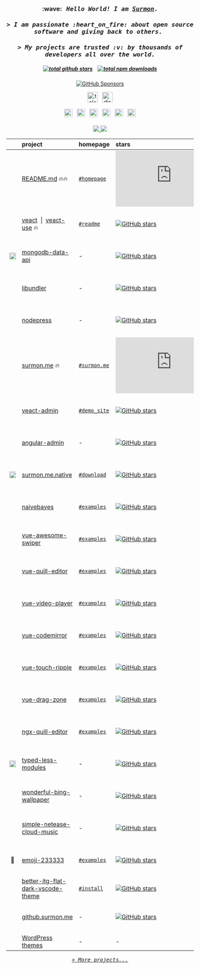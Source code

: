 
<h2></h2>

<h3 align="center">
  :wave: &nbsp;
  <i>
    <samp>
      Hello World! I am <a target="_blank" href="https://surmon.me"><ins>Surmon</ins></a>.
    </samp>
  </i>
</h3>

<h3 align="center">
  <i>
    <samp>
      > I am passionate :heart_on_fire: about open source software and giving back to others.&nbsp;
    </samp>
  </i>
</h3>

<h3 align="center">
  <i>
    <samp>
      > My projects are trusted :v: by thousands of developers all over the world.
    </samp>
  </i>
</h3>

<h5 align="center">
  <a href="#"><img
    alt="total github stars"
    src="https://img.shields.io/endpoint?color=22272e&labelColor=2d333b&logo=github&style=for-the-badge&url=https://raw.githubusercontent.com/surmon-china/surmon-china/release/github.stars.shields.json"
  /></a>
  <span>&nbsp;&nbsp;</span>
  <a href="https://www.npmjs.com/~surmon"><img
    alt="total npm downloads"
    src="https://img.shields.io/endpoint?color=231f20&labelColor=bb161b&logo=npm&style=for-the-badge&url=https://raw.githubusercontent.com/surmon-china/surmon-china/release/npm.downloads.shields.json"
  /></a>
</h5>

<p align="center">
  <a href="https://github.com/sponsors/surmon-china"><img
    alt="GitHub Sponsors"
    src="https://readme.app.surmon.me/api/render?template_id=github-sponsor-button&props.username=surmon-china&svg.width=230&svg.height=50&props.lineStyle=true&props.uppercase=true&props.animation=true"
  /></a>
</p>

<p align="center">
  <a href="https://t.me/joinchat/VO701Zxp7nzdZMBY"><img
    alt="telegram"
    height="28px"
    src="https://img.shields.io/badge/telegram%20中文群-2CA5E0?style=for-the-badge&logo=telegram"
  /></a>
  <span>&nbsp;</span>
  <a href="https://discord.gg/cXdGT7Gx86"><img
    alt="discord"
    height="28px"
    src="https://img.shields.io/badge/discord%20group-5865f2?style=for-the-badge&logo=discord&logoColor=white&logoWidth=12"
  /></a>
</p>

<p align="center">
  <a href="https://surmon.me/about"><img
    alt="blog"
    height="22px"
    src="https://img.shields.io/badge/surmon.me-0088f5?style=for-the-badge"
  /></a>
  <span>&nbsp;</span>
  <a href="https://leetcode.com/Surmon"><img
    alt="leetcode"
    height="22px"
    src="https://img.shields.io/badge/LC-FFA116?style=for-the-badge&logo=leetcode&logoColor=white&logoWidth=16"
  /></a>
  <span>&nbsp;</span>
  <a href="https://www.linkedin.com/in/surmon"><img
    alt="linkedin"
    height="22px"
    src="https://img.shields.io/badge/LI-0a66c2?style=for-the-badge&logo=linkedin&logoWidth=16"
  /></a>
  <span>&nbsp;</span>
  <a href="https://www.instagram.com/surmon666"><img
    alt="instagram"
    height="22px"
    src="https://img.shields.io/badge/IG-E4405F?style=for-the-badge&logo=instagram&logoColor=white&logoWidth=16"
  /></a>
  <span>&nbsp;</span>
  <a href="https://twitter.com/surmon7788"><img
    alt="twitter"
    height="22px"
    src="https://img.shields.io/badge/TW-1b95e0?style=for-the-badge&logo=twitter&logoColor=white&logoWidth=16"
  /></a>
  <span>&nbsp;</span>
  <a href="https://www.youtube.com/channel/UCoL-j6T28PLSJ2U6ZdONS0w"><img
    alt="youtube"
    height="22px"
    src="https://img.shields.io/badge/YT-ec3323?style=for-the-badge&logo=youtube&logoColor=white&logoWidth=16"
  /></a>
</p>

<h4></h4>

<p align="center">
  <a href="https://github.com/surmon-china/README.md/tree/main/templates/github-top-languages#gh-dark-mode-only">
    <img src="https://readme.app.surmon.me/api/render?template_id=github-top-languages&props.username=surmon-china&props.theme=dark&props.background=transparent&props.count=12&props.columns=4&props.columnGap=66&props.legendSize=6&svg.width=846&svg.height=188">
  </a>
  <a href="https://github.com/surmon-china/README.md/tree/main/templates/github-top-languages#gh-light-mode-only">
    <img src="https://readme.app.surmon.me/api/render?template_id=github-top-languages&props.username=surmon-china&props.background=transparent&props.count=12&props.columns=4&props.columnGap=66&props.legendSize=6&svg.width=846&svg.height=188">
  </a>
</p>

| &nbsp; | project | homepage | stars | last commit | downloads | version
| :---: | :--- | --- | :--- | :--- | :--- | :--- |
| <a href="https://docs.github.com/en/account-and-profile/setting-up-and-managing-your-github-profile/customizing-your-profile/managing-your-profile-readme#gh-light-mode-only"><img src="https://cdn.jsdelivr.net/gh/surmon-china/surmon-china@main/icons/github.dark.svg" height="16px" /></a><a href="https://docs.github.com/en/account-and-profile/setting-up-and-managing-your-github-profile/customizing-your-profile/managing-your-profile-readme#gh-dark-mode-only"><img src="https://cdn.jsdelivr.net/gh/surmon-china/surmon-china@main/icons/github.light.svg" height="16px" /></a> | [README.md](https://github.com/surmon-china/README.md) 🔥🔥 | [`#homepage`](https://github.surmon.me/readme-md) | [![GitHub stars](https://img.shields.io/github/stars/surmon-china/README.md?style=flat)](https://github.com/surmon-china/README.md/stargazers) | [![GitHub last commit](https://img.shields.io/github/last-commit/surmon-china/README.md?style=flat&label=last)](https://github.com/surmon-china/README.md/commits) | - | ![GitHub package version](https://img.shields.io/github/package-json/v/surmon-china/README.md/main?style=flat&label=&labelColor=555&logo=github)
| <a href="https://github.com/veactjs"><img src="https://cdn.jsdelivr.net/gh/surmon-china/surmon-china@main/icons/veact.svg" height="14px" /></a> | [veact](https://github.com/veactjs/veact) &nbsp;\|&nbsp; [veact-use](https://github.com/veactjs/veact-use) 🔥 | [`#readme`](https://github.com/veactjs/veact#veact) | [![GitHub stars](https://img.shields.io/github/stars/veactjs/veact?style=flat)](https://github.com/veactjs/veact/stargazers) | [![GitHub last commit](https://img.shields.io/github/last-commit/veactjs/veact?style=flat&label=last)](https://github.com/veactjs/veact/commits) | [![NPM downloads](https://img.shields.io/npm/dm/veact?style=flat&label=&color=cb3837&labelColor=cb0000&logo=npm)](https://www.npmjs.com/package/veact) | ![GitHub package version](https://img.shields.io/github/package-json/v/veactjs/veact/main?style=flat&label=&labelColor=555&logo=github)
| <a href="#"><img src="https://cdn.jsdelivr.net/gh/surmon-china/surmon-china@main/icons/mongodb.svg" height="18px" /></a> | [mongodb-data-api](https://github.com/surmon-china/mongodb-data-api) | - | [![GitHub stars](https://img.shields.io/github/stars/surmon-china/mongodb-data-api?style=flat)](https://github.com/surmon-china/mongodb-data-api/stargazers) | [![GitHub last commit](https://img.shields.io/github/last-commit/surmon-china/mongodb-data-api?style=flat&label=last)](https://github.com/surmon-china/mongodb-data-api/commits) | [![NPM downloads](https://img.shields.io/npm/dm/mongodb-data-api?style=flat&label=&color=cb3837&labelColor=cb0000&logo=npm)](https://www.npmjs.com/package/mongodb-data-api) | ![GitHub package version](https://img.shields.io/github/package-json/v/surmon-china/mongodb-data-api/main?style=flat&label=&labelColor=555&logo=github)
| <a href="https://github.com/rollup"><img src="https://cdn.jsdelivr.net/gh/surmon-china/surmon-china@main/icons/rollup.svg" height="15px" /></a> | [libundler](https://github.com/surmon-china/libundler) |  - | [![GitHub stars](https://img.shields.io/github/stars/surmon-china/libundler?style=flat)](https://github.com/surmon-china/libundler/stargazers) | [![GitHub last commit](https://img.shields.io/github/last-commit/surmon-china/libundler?style=flat&label=last)](https://github.com/surmon-china/libundler/commits) | [![NPM downloads](https://img.shields.io/npm/dm/@surmon-china/libundler?style=flat&label=&color=cb3837&labelColor=cb0000&logo=npm)](https://www.npmjs.com/package/@surmon-china/libundler) | ![GitHub package version](https://img.shields.io/github/package-json/v/surmon-china/libundler/main?style=flat&label=&labelColor=555&logo=github)
| <a href="https://github.com/nestjs"><img src="https://cdn.jsdelivr.net/gh/surmon-china/surmon-china@main/icons/nestjs.svg" height="15px" /></a> | [nodepress](https://github.com/surmon-china/nodepress) | - | [![GitHub stars](https://img.shields.io/github/stars/surmon-china/nodepress?style=flat)](https://github.com/surmon-china/nodepress/stargazers) | [![GitHub last commit](https://img.shields.io/github/last-commit/surmon-china/nodepress?style=flat&label=last)](https://github.com/surmon-china/nodepress/commits) | - | ![GitHub package version](https://img.shields.io/github/package-json/v/surmon-china/nodepress/main?style=flat&label=&labelColor=555&logo=github)
| <a href="https://github.com/vuejs"><img src="https://cdn.jsdelivr.net/gh/surmon-china/surmon-china@main/icons/vue.svg" height="13px" /></a> | [surmon.me](https://github.com/surmon-china/surmon.me) 🔥 | [`#surmon.me`](https://surmon.me) | [![GitHub stars](https://img.shields.io/github/stars/surmon-china/surmon.me?style=flat)](https://github.com/surmon-china/surmon.me/stargazers) | [![GitHub last commit](https://img.shields.io/github/last-commit/surmon-china/surmon.me?style=flat&label=last)](https://github.com/surmon-china/surmon.me/commits) | - | ![GitHub package version](https://img.shields.io/github/package-json/v/surmon-china/surmon.me/main?style=flat&label=&labelColor=555&logo=github)
| <a href="https://github.com/veactjs"><img src="https://cdn.jsdelivr.net/gh/surmon-china/surmon-china@main/icons/veact.svg" height="14px" /></a> | [veact-admin](https://github.com/surmon-china/veact-admin) | [`#demo_site`](https://github.surmon.me/veact-admin) | [![GitHub stars](https://img.shields.io/github/stars/surmon-china/veact-admin?style=flat)](https://github.com/surmon-china/veact-admin/stargazers) | [![GitHub last commit](https://img.shields.io/github/last-commit/surmon-china/veact-admin?style=flat&label=last)](https://github.com/surmon-china/veact-admin/commits) | - | ![GitHub package version](https://img.shields.io/github/package-json/v/surmon-china/veact-admin/main?style=flat&label=&labelColor=555&logo=github)
| <a href="https://github.com/angular"><img src="https://cdn.jsdelivr.net/gh/surmon-china/surmon-china@main/icons/angular.svg" height="16px" /></a> | [angular-admin](https://github.com/surmon-china/angular-admin) | - | [![GitHub stars](https://img.shields.io/github/stars/surmon-china/angular-admin?style=flat)](https://github.com/surmon-china/angular-admin/stargazers) | [![GitHub last commit](https://img.shields.io/github/last-commit/surmon-china/angular-admin?style=flat&label=last)](https://github.com/surmon-china/angular-admin/commits) | - | ![GitHub package version](https://img.shields.io/github/package-json/v/surmon-china/angular-admin/master?style=flat&label=&labelColor=555&logo=github)
| <a href="https://github.com/facebook/react-native"><img src="https://cdn.jsdelivr.net/gh/surmon-china/surmon-china@main/icons/react.svg" height="18px" /></a> | [surmon.me.native](https://github.com/surmon-china/surmon.me.native) | [`#download`](https://surmon.me/app) | [![GitHub stars](https://img.shields.io/github/stars/surmon-china/surmon.me.native?style=flat)](https://github.com/surmon-china/surmon.me.native/stargazers) | [![GitHub last commit](https://img.shields.io/github/last-commit/surmon-china/surmon.me.native?style=flat&label=last)](https://github.com/surmon-china/surmon.me.native/commits) | - | ![GitHub package version](https://img.shields.io/github/package-json/v/surmon-china/surmon.me.native/master?style=flat&label=&labelColor=555&logo=github)
| <a href="#"><img src="https://cdn.jsdelivr.net/gh/surmon-china/surmon-china@main/icons/javascript.svg" height="16px" /></a> | [naivebayes](https://github.com/surmon-china/naivebayes) | [`#examples`](https://github.surmon.me/naivebayes) | [![GitHub stars](https://img.shields.io/github/stars/surmon-china/naivebayes?style=flat)](https://github.com/surmon-china/naivebayes/stargazers) | [![GitHub last commit](https://img.shields.io/github/last-commit/surmon-china/naivebayes?style=flat&label=last)](https://github.com/surmon-china/naivebayes/commits) | [![NPM downloads](https://img.shields.io/npm/dm/naivebayes?style=flat&label=&color=cb3837&labelColor=cb0000&logo=npm)](https://www.npmjs.com/package/naivebayes) | ![GitHub package version](https://img.shields.io/github/package-json/v/surmon-china/naivebayes/main?style=flat&label=&labelColor=555&logo=github)
| <a href="https://github.com/vuejs"><img src="https://cdn.jsdelivr.net/gh/surmon-china/surmon-china@main/icons/vue.svg" height="13px" /></a> | [vue-awesome-swiper](https://github.com/surmon-china/vue-awesome-swiper) | [`#examples`](https://github.surmon.me/vue-awesome-swiper) | [![GitHub stars](https://img.shields.io/github/stars/surmon-china/vue-awesome-swiper?style=flat)](https://github.com/surmon-china/vue-awesome-swiper/stargazers) | [![GitHub last commit](https://img.shields.io/github/last-commit/surmon-china/vue-awesome-swiper?style=flat&label=last)](https://github.com/surmon-china/vue-awesome-swiper/commits) | [![NPM downloads](https://img.shields.io/npm/dm/vue-awesome-swiper?style=flat&label=&color=cb3837&labelColor=cb0000&logo=npm)](https://www.npmjs.com/package/vue-awesome-swiper) | ![GitHub package version](https://img.shields.io/github/package-json/v/surmon-china/vue-awesome-swiper/main?style=flat&label=&labelColor=555&logo=github)
| <a href="https://github.com/vuejs"><img src="https://cdn.jsdelivr.net/gh/surmon-china/surmon-china@main/icons/vue.svg" height="13px" /></a> | [vue-quill-editor](https://github.com/surmon-china/vue-quill-editor) | [`#examples`](https://github.surmon.me/vue-quill-editor)| [![GitHub stars](https://img.shields.io/github/stars/surmon-china/vue-quill-editor?style=flat)](https://github.com/surmon-china/vue-quill-editor/stargazers) | [![GitHub last commit](https://img.shields.io/github/last-commit/surmon-china/vue-quill-editor?style=flat&label=last)](https://github.com/surmon-china/vue-quill-editor/commits) | [![NPM downloads](https://img.shields.io/npm/dm/vue-quill-editor?style=flat&label=&color=cb3837&labelColor=cb0000&logo=npm)](https://www.npmjs.com/package/vue-quill-editor) | ![GitHub package version](https://img.shields.io/github/package-json/v/surmon-china/vue-quill-editor/main?style=flat&label=&labelColor=555&logo=github)
| <a href="https://github.com/vuejs"><img src="https://cdn.jsdelivr.net/gh/surmon-china/surmon-china@main/icons/vue.svg" height="13px" /></a> | [vue-video-player](https://github.com/surmon-china/vue-video-player) | [`#examples`](https://github.surmon.me/vue-video-player) | [![GitHub stars](https://img.shields.io/github/stars/surmon-china/vue-video-player?style=flat)](https://github.com/surmon-china/vue-video-player/stargazers) | [![GitHub last commit](https://img.shields.io/github/last-commit/surmon-china/vue-video-player?style=flat&label=last)](https://github.com/surmon-china/vue-video-player/commits) | [![NPM downloads](https://img.shields.io/npm/dm/vue-video-player?style=flat&label=&color=cb3837&labelColor=cb0000&logo=npm)](https://www.npmjs.com/package/vue-video-player) | ![GitHub package version](https://img.shields.io/github/package-json/v/surmon-china/vue-video-player/main?style=flat&label=&labelColor=555&logo=github)
| <a href="https://github.com/vuejs"><img src="https://cdn.jsdelivr.net/gh/surmon-china/surmon-china@main/icons/vue.svg" height="13px" /></a> | [vue-codemirror](https://github.com/surmon-china/vue-codemirror) | [`#examples`](https://github.surmon.me/vue-codemirror) | [![GitHub stars](https://img.shields.io/github/stars/surmon-china/vue-codemirror?style=flat)](https://github.com/surmon-china/vue-codemirror/stargazers) | [![GitHub last commit](https://img.shields.io/github/last-commit/surmon-china/vue-codemirror?style=flat&label=last)](https://github.com/surmon-china/vue-codemirror/commits) | [![NPM downloads](https://img.shields.io/npm/dm/vue-codemirror?style=flat&label=&color=cb3837&labelColor=cb0000&logo=npm)](https://www.npmjs.com/package/vue-codemirror) | ![GitHub package version](https://img.shields.io/github/package-json/v/surmon-china/vue-codemirror/main?style=flat&label=&labelColor=555&logo=github)
| <a href="https://github.com/vuejs"><img src="https://cdn.jsdelivr.net/gh/surmon-china/surmon-china@main/icons/vue.svg" height="13px" /></a> | [vue-touch-ripple](https://github.com/surmon-china/vue-touch-ripple) | [`#examples`](https://github.surmon.me/vue-touch-ripple) | [![GitHub stars](https://img.shields.io/github/stars/surmon-china/vue-touch-ripple?style=flat)](https://github.com/surmon-china/vue-touch-ripple/stargazers) | [![GitHub last commit](https://img.shields.io/github/last-commit/surmon-china/vue-touch-ripple?style=flat&label=last)](https://github.com/surmon-china/vue-touch-ripple/commits) | [![NPM downloads](https://img.shields.io/npm/dm/vue-touch-ripple?style=flat&label=&color=cb3837&labelColor=cb0000&logo=npm)](https://www.npmjs.com/package/vue-touch-ripple) | ![GitHub package version](https://img.shields.io/github/package-json/v/surmon-china/vue-touch-ripple/main?style=flat&label=&labelColor=555&logo=github)
| <a href="https://github.com/vuejs"><img src="https://cdn.jsdelivr.net/gh/surmon-china/surmon-china@main/icons/vue.svg" height="13px" /></a> | [vue-drag-zone](https://github.com/surmon-china/vue-drag-zone) | [`#examples`](https://github.surmon.me/vue-drag-zone) | [![GitHub stars](https://img.shields.io/github/stars/surmon-china/vue-drag-zone?style=flat)](https://github.com/surmon-china/vue-drag-zone/stargazers) | [![GitHub last commit](https://img.shields.io/github/last-commit/surmon-china/vue-drag-zone?style=flat&label=last)](https://github.com/surmon-china/vue-drag-zone/commits) | [![NPM downloads](https://img.shields.io/npm/dm/vue-drag-zone?style=flat&label=&color=cb3837&labelColor=cb0000&logo=npm)](https://www.npmjs.com/package/vue-drag-zone) | ![GitHub package version](https://img.shields.io/github/package-json/v/surmon-china/vue-drag-zone/main?style=flat&label=&labelColor=555&logo=github)
| <a href="https://github.com/angular"><img src="https://cdn.jsdelivr.net/gh/surmon-china/surmon-china@main/icons/angular.svg" height="16px" /></a> | [ngx-quill-editor](https://github.com/surmon-china/ngx-quill-editor) | [`#examples`](https://github.surmon.me/ngx-quill-editor) | [![GitHub stars](https://img.shields.io/github/stars/surmon-china/ngx-quill-editor?style=flat)](https://github.com/surmon-china/ngx-quill-editor/stargazers) | [![GitHub last commit](https://img.shields.io/github/last-commit/surmon-china/ngx-quill-editor?style=flat&label=last)](https://github.com/surmon-china/ngx-quill-editor/commits) | [![NPM downloads](https://img.shields.io/npm/dm/ngx-quill-editor?style=flat&label=&color=cb3837&labelColor=cb0000&logo=npm)](https://www.npmjs.com/package/ngx-quill-editor) | ![GitHub package version](https://img.shields.io/github/package-json/v/surmon-china/ngx-quill-editor/master?style=flat&label=&labelColor=555&logo=github)
| <a href="https://github.com/less"><img src="https://cdn.jsdelivr.net/gh/surmon-china/surmon-china@main/icons/less.svg" height="18px" /></a> | [typed-less-modules](https://github.com/qiniu/typed-less-modules) | - | [![GitHub stars](https://img.shields.io/github/stars/qiniu/typed-less-modules?style=flat)](https://github.com/qiniu/typed-less-modules/stargazers) | [![GitHub last commit](https://img.shields.io/github/last-commit/qiniu/typed-less-modules?style=flat&label=last)](https://github.com/qiniu/typed-less-modules/commits) | [![NPM downloads](https://img.shields.io/npm/dm/@qiniu/typed-less-modules?style=flat&label=&color=cb3837&labelColor=cb0000&logo=npm)](https://www.npmjs.com/package/@qiniu/typed-less-modules) | ![GitHub package version](https://img.shields.io/github/package-json/v/qiniu/typed-less-modules/master?style=flat&label=&labelColor=555&logo=github)
| <a href="#"><img src="https://cdn.jsdelivr.net/gh/surmon-china/surmon-china@main/icons/bing.svg" height="16px" /></a> | [wonderful-bing-wallpaper](https://github.com/surmon-china/wonderful-bing-wallpaper) | - | [![GitHub stars](https://img.shields.io/github/stars/surmon-china/wonderful-bing-wallpaper?style=flat)](https://github.com/surmon-china/wonderful-bing-wallpaper/stargazers) | [![GitHub last commit](https://img.shields.io/github/last-commit/surmon-china/wonderful-bing-wallpaper?style=flat&label=last)](https://github.com/surmon-china/wonderful-bing-wallpaper/commits) | [![NPM downloads](https://img.shields.io/npm/dm/wonderful-bing-wallpaper?style=flat&label=&color=cb3837&labelColor=cb0000&logo=npm)](https://www.npmjs.com/package/wonderful-bing-wallpaper) | ![GitHub package version](https://img.shields.io/github/package-json/v/surmon-china/wonderful-bing-wallpaper/main?style=flat&label=&labelColor=555&logo=github)
| <a href="#"><img src="https://cdn.jsdelivr.net/gh/surmon-china/surmon-china@main/icons/netease-music.svg" height="16px" /></a> | [simple-netease-cloud-music](https://github.com/surmon-china/simple-netease-cloud-music) | - | [![GitHub stars](https://img.shields.io/github/stars/surmon-china/simple-netease-cloud-music?style=flat)](https://github.com/surmon-china/simple-netease-cloud-music/stargazers) | [![GitHub last commit](https://img.shields.io/github/last-commit/surmon-china/simple-netease-cloud-music?style=flat&label=last)](https://github.com/surmon-china/simple-netease-cloud-music/commits) | [![NPM downloads](https://img.shields.io/npm/dm/simple-netease-cloud-music?style=flat&label=&color=cb3837&labelColor=cb0000&logo=npm)](https://www.npmjs.com/package/simple-netease-cloud-music) | ![GitHub package version](https://img.shields.io/github/package-json/v/surmon-china/simple-netease-cloud-music/main?style=flat&label=&labelColor=555&logo=github)
| 🤪 | [emoji-233333](https://github.com/surmon-china/emoji-233333) | [`#examples`](https://github.surmon.me/emoji-233333/dev) | [![GitHub stars](https://img.shields.io/github/stars/surmon-china/emoji-233333?style=flat)](https://github.com/surmon-china/emoji-233333/stargazers) | [![GitHub last commit](https://img.shields.io/github/last-commit/surmon-china/emoji-233333?style=flat&label=last)](https://github.com/surmon-china/emoji-233333/commits) | [![NPM downloads](https://img.shields.io/npm/dm/emoji-233333?style=flat&label=&color=cb3837&labelColor=cb0000&logo=npm)](https://www.npmjs.com/package/emoji-233333) | ![GitHub package version](https://img.shields.io/github/package-json/v/surmon-china/emoji-233333/main?style=flat&label=&labelColor=555&logo=github)
| <a href="#"><img src="https://cdn.jsdelivr.net/gh/surmon-china/surmon-china@main/icons/vscode.svg" height="15px" /></a> | [better-itg-flat-dark-vscode-theme](https://github.com/surmon-china/better-itg-flat-dark-vscode-theme) | [`#install`](https://marketplace.visualstudio.com/items?itemName=surmon.theme-better-itg-flat-dark) | [![GitHub stars](https://img.shields.io/github/stars/surmon-china/better-itg-flat-dark-vscode-theme?style=flat)](https://github.com/surmon-china/better-itg-flat-dark-vscode-theme/stargazers) | [![GitHub last commit](https://img.shields.io/github/last-commit/surmon-china/better-itg-flat-dark-vscode-theme?style=flat&label=last)](https://github.com/surmon-china/better-itg-flat-dark-vscode-theme/commits) | - | -
| <a href="https://github.com/vitejs"><img src="https://cdn.jsdelivr.net/gh/surmon-china/surmon-china@main/icons/vite.svg" height="16px" /></a> | [github.surmon.me](https://github.com/surmon-china/surmon-china.github.io) | - | [![GitHub stars](https://img.shields.io/github/stars/surmon-china/surmon-china.github.io?style=flat)](https://github.com/surmon-china/surmon-china.github.io/stargazers) | [![GitHub last commit](https://img.shields.io/github/last-commit/surmon-china/surmon-china.github.io?style=flat&label=last)](https://github.com/surmon-china/surmon-china.github.io/commits) | - | ![GitHub package version](https://img.shields.io/github/package-json/v/surmon-china/surmon-china.github.io/source?style=flat&label=&labelColor=555&logo=github)
| <a href="https://github.com/WordPress/WordPress#gh-dark-mode-only"><img src="https://cdn.jsdelivr.net/gh/surmon-china/surmon-china@main/icons/wordpress.light.svg" height="15px" /></a><a href="https://github.com/WordPress/WordPress#gh-light-mode-only"><img src="https://cdn.jsdelivr.net/gh/surmon-china/surmon-china@main/icons/wordpress.dark.svg" height="15px" /></a> | [WordPress themes](https://github.com/stars/surmon-china/lists/wordpress) | - | - | - | - | -

<div align="center">
  <samp>
    <i>
      <a target="_blank" href="https://github.com/surmon-china?tab=repositories">> More projects...</a>
    </i>
  </samp>
</div>
